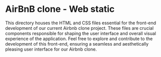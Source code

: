 # AirBnB clone - Web static

This directory houses the HTML and CSS files essential for the front-end development of our current Airbnb
clone project. These files are crucial components responsible for shaping the user interface and overall
visual experience of the application. Feel free to explore and contribute to the development of this front-end,
ensuring a seamless and aesthetically pleasing user interface for our Airbnb clone.
